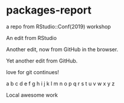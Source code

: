 # packages-report
a repo from RStudio::Conf(2019) workshop

An edit from RStudio

Another edit, now from GitHub in the browser.

Yet another edit from GitHub.

love for git continues!

a b c d e f g h i j k l m n o p q r s t u v w x y z

Local awesome work